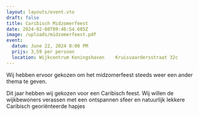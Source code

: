 ```yaml
---
layout: layouts/event.vto
draft: false
title: Caribisch Midzomerfeest
date: 2024-02-08T09:46:54.685Z
image: /uploads/midzomerfeest.pdf
event:
  datum: June 22, 2024 8:00 PM
  prijs: 3,59 per persoon
  location: Wijkcentrum Koningshaven    Kruisvaardersstraat 32c
---
```

 Wij hebben ervoor gekozen om het midzomerfeest steeds weer een ander thema te geven.

Dit jaar hebben wij gekozen voor een Caribisch feest.   Wij willen de wijkbewoners verassen met een ontspannen sfeer en natuurlijk lekkere Caribisch georiënteerde hapjes